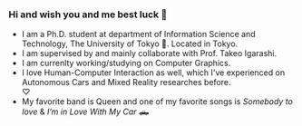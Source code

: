 ### Hi and wish you and me best luck 🌠
- I am a Ph.D. student at department of Information Science and Technology, The University of Tokyo 🏫. Located in Tokyo.
- I am supervised by and mainly collaborate with Prof. Takeo Igarashi.
- I am currenlty working/studying on Computer Graphics.
- I love Human-Computer Interaction as well, which I've experienced on Autonomous Cars and Mixed Reality researches before.   
  ♡
- My favorite band is Queen and one of my favorite songs is *Somebody to love* & *I’m in Love With My Car* 🛻





<!--
**271806/271806** is a ✨ _special_ ✨ repository because its `README.md` (this file) appears on your GitHub profile.

Here are some ideas to get you started:

- 🔭 I’m currently working on ...
- 🌱 I’m currently learning ...
- 👯 I’m looking to collaborate on ...
- 🤔 I’m looking for help with ...
- 💬 Ask me about ...
- 📫 How to reach me: ...
- 😄 Pronouns: ...
- ⚡ Fun fact: ...
-->
